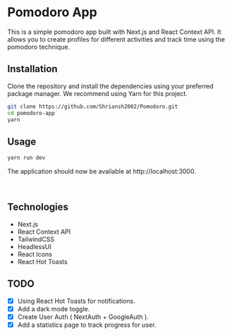 # Pomodoro App

This is a simple pomodoro app built with Next.js and React Context API. It allows you to create profiles for different activities and track time using the pomodoro technique.


## Installation

Clone the repository and install the dependencies using your preferred package manager. We recommend using Yarn for this project.

```bash
git clone https://github.com/Shriansh2002/Pomodoro.git
cd pomodoro-app
yarn
```


## Usage

```bash
yarn run dev
```

The application should now be available at http://localhost:3000.

<br/>


## Technologies

-   Next.js
-   React Context API
-   TailwindCSS
-   HeadlessUI
-   React Icons
-   React Hot Toasts


## TODO

-   [x] Using React Hot Toasts for notifications.
-   [x] Add a dark mode toggle.
-   [x] Create User Auth ( NextAuth + GoogleAuth ).
-   [x] Add a statistics page to track progress for user.
